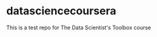 datasciencecoursera
===================

This is a test repo for The Data Scientist's Toolbox course

